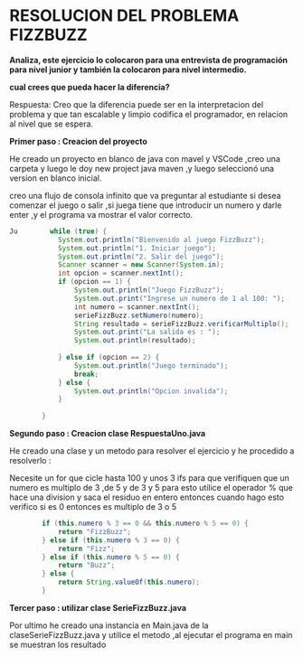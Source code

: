 # RESOLUCION DEL PROBLEMA FIZZBUZZ

**Analiza, este ejercicio lo colocaron para una entrevista de programación para nivel junior y también la colocaron para nivel intermedio.**

**cual crees que pueda hacer la diferencia?**

Respuesta: Creo que la diferencia puede ser en la interpretacion del problema y que tan escalable y limpio codifica el programador, en relacion al nivel que se espera.

**Primer paso : Creacion del proyecto**

He creado un proyecto en blanco de java con mavel y VSCode ,creo una carpeta y luego le doy new project java maven ,y luego seleccionó una version en blanco inicial.

creo una flujo de consola infinito que va preguntar al estudiante si desea comenzar el juego o salir ,si juega tiene que introducir un numero y darle enter ,y el programa va mostrar el valor correcto.

```java
Ju        while (true) {
            System.out.println("Bienvenido al juego FizzBuzz");
            System.out.println("1. Iniciar juego");
            System.out.println("2. Salir del juego");
            Scanner scanner = new Scanner(System.in);
            int opcion = scanner.nextInt();
            if (opcion == 1) {
                System.out.println("Juego FizzBuzz");
                System.out.print("Ingrese un numero de 1 al 100: ");
                int numero = scanner.nextInt();
                serieFizzBuzz.setNumero(numero);
                String resultado = serieFizzBuzz.verificarMultiplo();
                System.out.print("La salida es : ");
                System.out.println(resultado);
  
            } else if (opcion == 2) {
                System.out.println("Juego terminado");
                break;
            } else {
                System.out.println("Opcion invalida");
            }
  
        }

```

**Segundo paso : Creacion clase RespuestaUno.java**

He creado una clase y un metodo para resolver el ejercicio y he procedido a resolverlo :

Necesite un for que cicle hasta 100 y unos 3 ifs para que verifiquen que un numero es multiplo de 3 ,de 5 y de 3 y 5 para esto utilice el operador % que hace una division y saca el residuo en entero entonces cuando hago esto verifico si es 0 entonces es multiplo de 3 o 5

```java
        if (this.numero % 3 == 0 && this.numero % 5 == 0) {
            return "FizzBuzz";
        } else if (this.numero % 3 == 0) {
            return "Fizz";
        } else if (this.numero % 5 == 0) {
            return "Buzz";
        } else {
            return String.valueOf(this.numero);
        }

```

**Tercer paso : utilizar clase SerieFizzBuzz.java**

Por ultimo he creado una instancia en Main.java de la claseSerieFizzBuzz.java y utilice el metodo ,al ejecutar el programa en main se muestran los resultado
